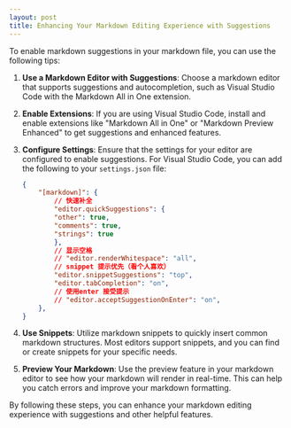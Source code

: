 ```yaml
---
layout: post
title: Enhancing Your Markdown Editing Experience with Suggestions
---
```


To enable markdown suggestions in your markdown file, you can use the following tips:
<!-- readmore -->



1. **Use a Markdown Editor with Suggestions**: Choose a markdown editor that supports suggestions and autocompletion, such as Visual Studio Code with the Markdown All in One extension.

2. **Enable Extensions**: If you are using Visual Studio Code, install and enable extensions like "Markdown All in One" or "Markdown Preview Enhanced" to get suggestions and enhanced features.

3. **Configure Settings**: Ensure that the settings for your editor are configured to enable suggestions. For Visual Studio Code, you can add the following to your `settings.json` file:
    ```json
    {
        "[markdown]": {
            // 快速补全
            "editor.quickSuggestions": {
            "other": true,
            "comments": true,
            "strings": true
            },
            // 显示空格
            // "editor.renderWhitespace": "all",
            // snippet 提示优先（看个人喜欢）
            "editor.snippetSuggestions": "top",
            "editor.tabCompletion": "on",
            // 使用enter 接受提示
            // "editor.acceptSuggestionOnEnter": "on",
        },
    }
    ```

4. **Use Snippets**: Utilize markdown snippets to quickly insert common markdown structures. Most editors support snippets, and you can find or create snippets for your specific needs.

5. **Preview Your Markdown**: Use the preview feature in your markdown editor to see how your markdown will render in real-time. This can help you catch errors and improve your markdown formatting.

By following these steps, you can enhance your markdown editing experience with suggestions and other helpful features.